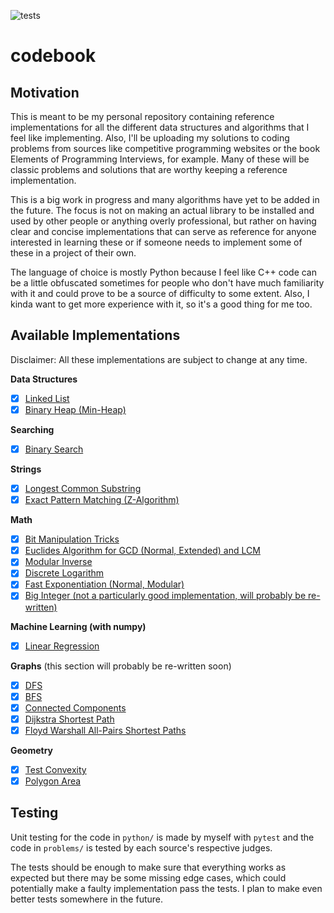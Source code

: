 ![tests](https://github.com/viagostini/codebook/workflows/tests/badge.svg)

# codebook

## Motivation
This is meant to be my personal repository containing reference implementations
for all the different data structures and algorithms that I feel like implementing. Also, I'll be uploading my solutions to coding problems from sources like 
competitive programming websites or the book Elements of Programming Interviews,
for example. Many of these will be classic problems and solutions that are
worthy keeping a reference implementation. 

This is a big work in progress and many algorithms have yet to be added in the
future. The focus is not on making an actual library to be installed and used by
other people or anything overly professional, but rather on having clear and
concise implementations that can serve as reference for anyone interested in
learning these or if someone needs to implement some of these in a project of
their own.

The language of choice is mostly Python because I feel like C++ code can be
a little obfuscated sometimes for people who don't have much familiarity with
it and could prove to be a source of difficulty to some extent. Also, I kinda
want to get more experience with it, so it's a good thing for me too.

## Available Implementations

Disclaimer: All these implementations are subject to change at any time.

**Data Structures**
- [x] [Linked List](python/data_structures/linked_list.py)
- [x] [Binary Heap (Min-Heap)](python/data_structures/min_heap.py)

**Searching**
- [x] [Binary Search](python/searching/binary_search.py)

**Strings**
- [x] [Longest Common Substring](python/strings/lcs.py)
- [x] [Exact Pattern Matching (Z-Algorithm)](python/strings/z_algorithm.py) 

**Math**
- [x] [Bit Manipulation Tricks](python/bit_manipulation/bit_manipulation.py) 
- [x] [Euclides Algorithm for GCD (Normal, Extended) and LCM](python/number_theory/euclides.py)
- [x] [Modular Inverse](python/number_theory/mod_inverse.py)
- [x] [Discrete Logarithm](python/number_theory/discrete_logarithm.py)
- [x] [Fast Exponentiation (Normal, Modular)](python/number_theory/fast_power.py)
- [x] [Big Integer (not a particularly good implementation, will probably be re-written)](python/data_structures/big_integer.py)

**Machine Learning (with numpy)**
- [x] [Linear Regression](python/machine_learning/linear_regression.py)

**Graphs** (this section will probably be re-written soon)
- [x] [DFS](python/graphs/dfs.py)
- [x] [BFS](python/graphs/bfs.py)
- [x] [Connected Components](python/graphs/connected_component.py)
- [x] [Dijkstra Shortest Path](python/graphs/dijkstra.py)
- [x] [Floyd Warshall All-Pairs Shortest Paths](python/graphs/floyd_warshall.py)

**Geometry**
- [x] [Test Convexity](python/geometry/polygon.py) 
- [x] [Polygon Area](python/geometry/polygon.py)

## Testing
Unit testing for the code in `python/` is made by myself with `pytest` and the
code in `problems/` is tested by each source's respective judges.

The tests should be enough to make sure that everything works as expected but
there may be some missing edge cases, which could potentially make a faulty
implementation pass the tests. I plan to make even better tests somewhere in the
future.